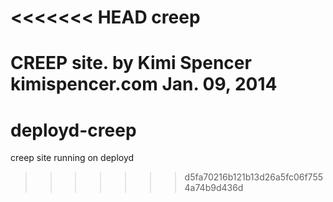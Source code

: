 <<<<<<< HEAD
creep
=====

CREEP site.
by Kimi Spencer
kimispencer.com
Jan. 09, 2014
=======
deployd-creep
=============

creep site running on deployd
>>>>>>> d5fa70216b121b13d26a5fc06f7554a74b9d436d
